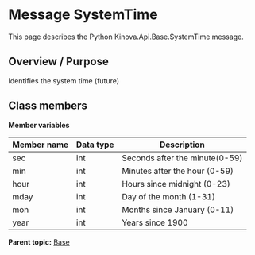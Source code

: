 # Message SystemTime

This page describes the Python Kinova.Api.Base.SystemTime message.

## Overview / Purpose

Identifies the system time \(future\)

## Class members

 **Member variables** 

|Member name|Data type|Description|
|-----------|---------|-----------|
|sec|int|Seconds after the minute\(0-59\)|
|min|int|Minutes after the hour \(0-59\)|
|hour|int|Hours since midnight \(0-23\)|
|mday|int|Day of the month \(1-31\)|
|mon|int|Months since January \(0-11\)|
|year|int|Years since 1900|

**Parent topic:** [Base](../references/summary_Base.md)

